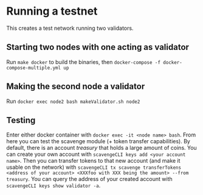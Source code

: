 # Running a testnet

This creates a test network running two validators.

## Starting two nodes with one acting as validator

Run `make docker` to build the binaries, then `docker-compose -f docker-compose-multiple.yml up`

## Making the second node a validator

Run `docker exec node2 bash makeValidator.sh node2` 

## Testing 
Enter either docker container with `docker exec -it <node name> bash`. 
From here you can test the scavenge module (+ token transfer capabilities).
By default, there is an account _treasury_ that holds a large amount of coins. 
You can create your own account with `scavengeCLI keys add <your account name>`.
Then you can transfer tokens to that new account (and make it usable on the network) with `scavengeCLI tx scavenge transferTokens <address of your account> <XXXfoo with XXX being the amount> --from treasury`.
You can query the address of your created account with `scavengeCLI keys show validator -a`. 